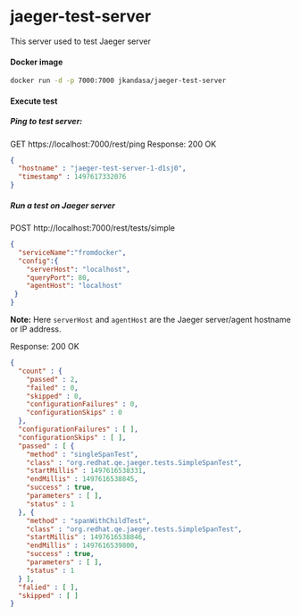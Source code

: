 # jaeger-test-server
This server used to test Jaeger server

#### Docker image
```bash
docker run -d -p 7000:7000 jkandasa/jaeger-test-server
```

#### Execute test
##### Ping to test server:
GET https://localhost:7000/rest/ping
Response: 200 OK
```json
{
  "hostname" : "jaeger-test-server-1-d1sj0",
  "timestamp" : 1497617332076
}
```
##### Run a test on Jaeger server
POST http://localhost:7000/rest/tests/simple
```json
{
  "serviceName":"fromdocker",
  "config":{
    "serverHost": "localhost",
    "queryPort": 80,
    "agentHost": "localhost"
 }
}
```
**Note:** Here `serverHost` and `agentHost` are the Jaeger server/agent hostname or IP address.

Response: 200 OK
```json
{
  "count" : {
    "passed" : 2,
    "failed" : 0,
    "skipped" : 0,
    "configurationFailures" : 0,
    "configurationSkips" : 0
  },
  "configurationFailures" : [ ],
  "configurationSkips" : [ ],
  "passed" : [ {
    "method" : "singleSpanTest",
    "class" : "org.redhat.qe.jaeger.tests.SimpleSpanTest",
    "startMillis" : 1497616538331,
    "endMillis" : 1497616538845,
    "success" : true,
    "parameters" : [ ],
    "status" : 1
  }, {
    "method" : "spanWithChildTest",
    "class" : "org.redhat.qe.jaeger.tests.SimpleSpanTest",
    "startMillis" : 1497616538846,
    "endMillis" : 1497616539800,
    "success" : true,
    "parameters" : [ ],
    "status" : 1
  } ],
  "falied" : [ ],
  "skipped" : [ ]
}
```
